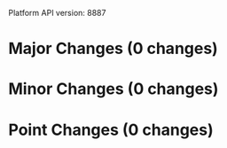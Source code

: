 Platform API version: 8887




# Major Changes (0 changes)


# Minor Changes (0 changes)


# Point Changes (0 changes)
